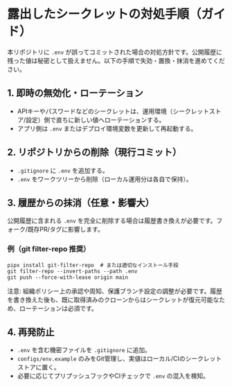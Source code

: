# 露出したシークレットの対処手順（ガイド）

本リポジトリに `.env` が誤ってコミットされた場合の対処方針です。公開履歴に残った値は秘密として扱えません。以下の手順で失効・置換・抹消を進めてください。

## 1. 即時の無効化・ローテーション
- APIキーやパスワードなどのシークレットは、運用環境（シークレットストア/設定）側で直ちに新しい値へローテーションする。
- アプリ側は `.env` またはデプロイ環境変数を更新して再起動する。

## 2. リポジトリからの削除（現行コミット）
- `.gitignore` に `.env` を追加する。
- `.env` をワークツリーから削除（ローカル運用分は各自で保持）。

## 3. 履歴からの抹消（任意・影響大）
公開履歴に含まれる `.env` を完全に削除する場合は履歴書き換えが必要です。フォーク/既存PR/タグに影響します。

### 例（git filter-repo 推奨）
```
pipx install git-filter-repo  # または適切なインストール手段
git filter-repo --invert-paths --path .env
git push --force-with-lease origin main
```

注意: 組織ポリシー上の承認や周知、保護ブランチ設定の調整が必要です。履歴を書き換えた後も、既に取得済みのクローンからはシークレットが復元可能なため、ローテーションは必須です。

## 4. 再発防止
- `.env` を含む機密ファイルを `.gitignore` に追加。
- `configs/env.example` のみをGit管理し、実値はローカル/CIのシークレットストアに置く。
- 必要に応じてプリプッシュフックやCIチェックで `.env` の混入を検知。

